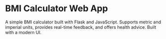 # BMI Calculator Web App

A simple BMI calculator built with Flask and JavaScript. Supports metric and imperial units, provides real-time feedback, and offers health advice. Built with a modern UI.
